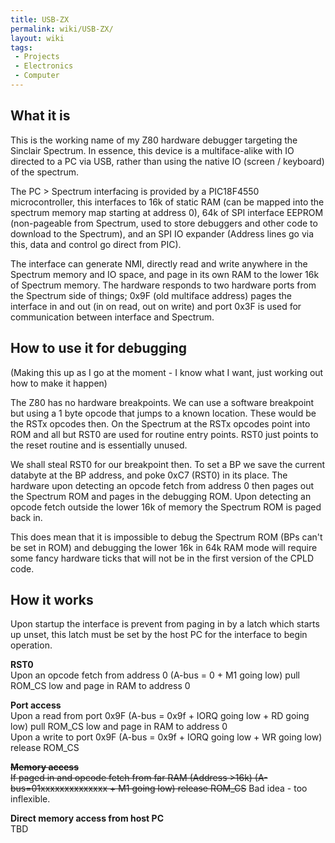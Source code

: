 ```yaml
---
title: USB-ZX
permalink: wiki/USB-ZX/
layout: wiki
tags:
 - Projects
 - Electronics
 - Computer
---
```


What it is
----------

This is the working name of my Z80 hardware debugger targeting the
Sinclair Spectrum. In essence, this device is a multiface-alike with IO
directed to a PC via USB, rather than using the native IO (screen /
keyboard) of the spectrum.

The PC &gt; Spectrum interfacing is provided by a PIC18F4550
microcontroller, this interfaces to 16k of static RAM (can be mapped
into the spectrum memory map starting at address 0), 64k of SPI
interface EEPROM (non-pageable from Spectrum, used to store debuggers
and other code to download to the Spectrum), and an SPI IO expander
(Address lines go via this, data and control go direct from PIC).

The interface can generate NMI, directly read and write anywhere in the
Spectrum memory and IO space, and page in its own RAM to the lower 16k
of Spectrum memory. The hardware responds to two hardware ports from the
Spectrum side of things; 0x9F (old multiface address) pages the
interface in and out (in on read, out on write) and port 0x3F is used
for communication between interface and Spectrum.

How to use it for debugging
---------------------------

(Making this up as I go at the moment - I know what I want, just working
out how to make it happen)

The Z80 has no hardware breakpoints. We can use a software breakpoint
but using a 1 byte opcode that jumps to a known location. These would be
the RSTx opcodes then. On the Spectrum at the RSTx opcodes point into
ROM and all but RST0 are used for routine entry points. RST0 just points
to the reset routine and is essentially unused.

We shall steal RST0 for our breakpoint then. To set a BP we save the
current databyte at the BP address, and poke 0xC7 (RST0) in its place.
The hardware upon detecting an opcode fetch from address 0 then pages
out the Spectrum ROM and pages in the debugging ROM. Upon detecting an
opcode fetch outside the lower 16k of memory the Spectrum ROM is paged
back in.

This does mean that it is impossible to debug the Spectrum ROM (BPs
can't be set in ROM) and debugging the lower 16k in 64k RAM mode will
require some fancy hardware ticks that will not be in the first version
of the CPLD code.

How it works
------------

Upon startup the interface is prevent from paging in by a latch which
starts up unset, this latch must be set by the host PC for the interface
to begin operation.

**RST0**  
Upon an opcode fetch from address 0 (A-bus = 0 + M1 going low) pull
ROM\_CS low and page in RAM to address 0

**Port access**  
Upon a read from port 0x9F (A-bus = 0x9f + IORQ going low + RD going
low) pull ROM\_CS low and page in RAM to address 0  
Upon a write to port 0x9F (A-bus = 0x9f + IORQ going low + WR going low)
release ROM\_CS

~~**Memory access**  
If paged in and opcode fetch from far RAM (Address &gt;16k)
(A-bus=01xxxxxxxxxxxxxx + M1 going low) release ROM\_CS~~ Bad idea - too
inflexible.

**Direct memory access from host PC**  
TBD
